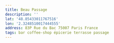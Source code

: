 ```yaml
---
title: Beau Passage
description: ''
lat: '48.85433011767516'
lon: '2.3248510017444555'
address: 83P Rue du Bac 75007 Paris France
tags: bar coffee-shop épicerie terrasse passage
---
```

